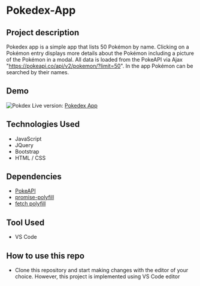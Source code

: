 # Pokedex-App

## Project description
Pokedex app is a simple app that lists 50 Pokémon by name. Clicking on a Pokémon entry displays more details about the Pokémon including a picture of the Pokémon in a modal. All data is loaded from the PokeAPI via Ajax "https://pokeapi.co/api/v2/pokemon/?limit=50". In the app Pokémon can be searched by their names.

## Demo

![Pokdex](https://user-images.githubusercontent.com/91905344/202285756-1ebe14c7-92a6-42fb-931a-d505e21f5c64.gif)
Live version: [Pokedex App](https://radnej.github.io/simple-js-app/)

## Technologies Used
- JavaScript
- JQuery
- Bootstrap
- HTML / CSS

## Dependencies
- [PokeAPI](https://pokeapi.co/)
- [promise-polyfill](https://github.com/taylorhakes/promise-polyfill)
- [fetch polyfill](https://github.com/github/fetch)

## Tool Used
- VS Code

## How to use this repo

- Clone this repository and start making changes with the editor of your choice. However, this project is implemented using VS Code editor
